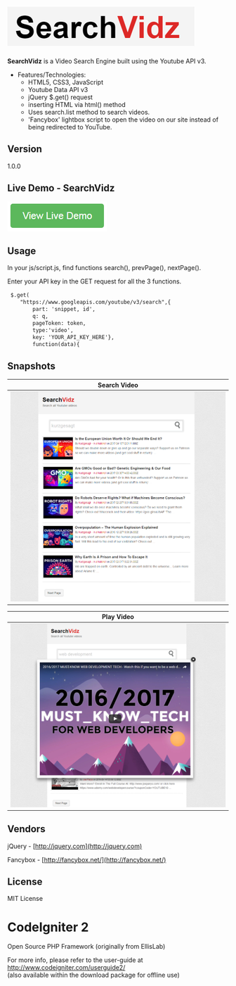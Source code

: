 # ![alt tag](https://github.com/Jyotsna-Singh/SearchVidz-YoutubeAPI/blob/master/img/logo.PNG)
**SearchVidz** is a Video Search Engine built using the Youtube API v3.

* Features/Technologies: 
  * HTML5, CSS3, JavaScript
  * Youtube Data API v3
  * jQuery $.get() request
  * inserting HTML via html() method
  * Uses search.list method to search videos.
  * 'Fancybox' lightbox script to open the video on our site instead of being redirected to YouTube.

## Version
1.0.0

## Live Demo - SearchVidz
 [![alt tag](https://github.com/Jyotsna-Singh/SearchVidz-YoutubeAPI/blob/master/img/green-button.PNG)](http://jyotsnasingh.com/projects/JavaScript/SeachVidz-YoutubeAPI/)
 
## Usage
  In your js/script.js, find functions search(), prevPage(), nextPage().  
  
  Enter your API key in the GET request for all the 3 functions.
  
   	 $.get(
		"https://www.googleapis.com/youtube/v3/search",{
			part: 'snippet, id',
			q: q,
			pageToken: token,
			type:'video',
			key: 'YOUR_API_KEY_HERE'},
			function(data){

## Snapshots
  
 **Search Video** | 
--- |
 ![alt text](https://github.com/Jyotsna-Singh/SearchVidz-YoutubeAPI/blob/master/img/search.PNG)   |
 
 **Play Video** | 
--- |
 ![alt text](https://github.com/Jyotsna-Singh/SearchVidz-YoutubeAPI/blob/master/img/video.PNG)   |

## Vendors
jQuery - [http://jquery.com](http://jquery.com) 

Fancybox - [http://fancybox.net/](http://fancybox.net/)


## License
MIT License


# CodeIgniter 2
Open Source PHP Framework (originally from EllisLab)

For more info, please refer to the user-guide at http://www.codeigniter.com/userguide2/  
(also available within the download package for offline use)
